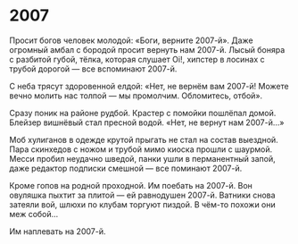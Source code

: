# 2007

Просит богов человек молодой: «Боги, верните 2007-й». Даже огромный амбал с бородой просит вернуть нам 2007-й. Лысый боняра с разбитой губой, тёлка, которая слушает Oi!, хипстер в лосинах с трубой дорогой — все вспоминают 2007-й.

С неба трясут здоровенной елдой: «Нет, не вернём вам 2007-й! Можете вечно молить нас толпой — мы промолчим. Обломитесь, отбой».

Сразу поник на районе рудбой. Крастер с помойки пошлёпал домой. Блейзер вишнёвый стал пресной водой. «Нет, не вернут нам 2007-й…»

Моб хулиганов в одежде крутой прыгать не стал на состав выездной. Пара скинхедов с ножом и трубой мимо киоска прошли с шаурмой. Месси пробил неудачно шведой, панки ушли в перманентный запой, даже редактор подписки смешной — все поминают 2007-й.

Кроме гопов на родной проходной. Им поебать на 2007-й. Вон овуляшка пыхтит за плитой — ей равнодушен 2007-й. Ватники снова затеяли вой, шлюхи по клубам торгуют пиздой. В чём-то похожи они меж собой… 

Им наплевать на 2007-й.